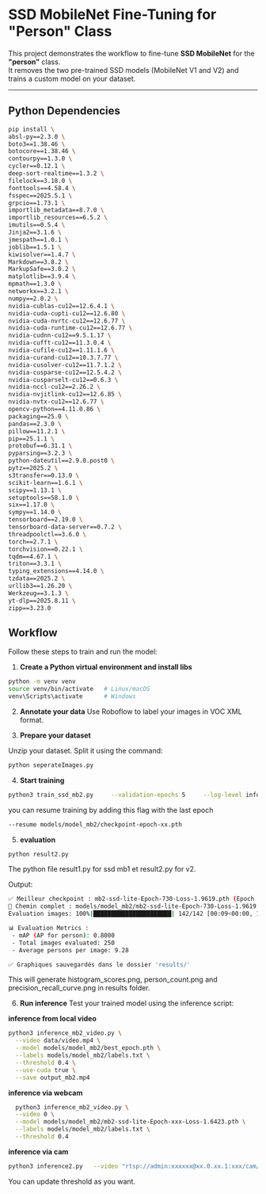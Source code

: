 # SSD MobileNet Fine-Tuning for "Person" Class

This project demonstrates the workflow to fine-tune **SSD MobileNet** for the **"person"** class.  
It removes the two pre-trained SSD models (MobileNet V1 and V2) and trains a custom model on your dataset.

---

## Python Dependencies
```bash
pip install \
absl-py==2.3.0 \
boto3==1.38.46 \
botocore==1.38.46 \
contourpy==1.3.0 \
cycler==0.12.1 \
deep-sort-realtime==1.3.2 \
filelock==3.18.0 \
fonttools==4.58.4 \
fsspec==2025.5.1 \
grpcio==1.73.1 \
importlib_metadata==8.7.0 \
importlib_resources==6.5.2 \
imutils==0.5.4 \
Jinja2==3.1.6 \
jmespath==1.0.1 \
joblib==1.5.1 \
kiwisolver==1.4.7 \
Markdown==3.8.2 \
MarkupSafe==3.0.2 \
matplotlib==3.9.4 \
mpmath==1.3.0 \
networkx==3.2.1 \
numpy==2.0.2 \
nvidia-cublas-cu12==12.6.4.1 \
nvidia-cuda-cupti-cu12==12.6.80 \
nvidia-cuda-nvrtc-cu12==12.6.77 \
nvidia-cuda-runtime-cu12==12.6.77 \
nvidia-cudnn-cu12==9.5.1.17 \
nvidia-cufft-cu12==11.3.0.4 \
nvidia-cufile-cu12==1.11.1.6 \
nvidia-curand-cu12==10.3.7.77 \
nvidia-cusolver-cu12==11.7.1.2 \
nvidia-cusparse-cu12==12.5.4.2 \
nvidia-cusparselt-cu12==0.6.3 \
nvidia-nccl-cu12==2.26.2 \
nvidia-nvjitlink-cu12==12.6.85 \
nvidia-nvtx-cu12==12.6.77 \
opencv-python==4.11.0.86 \
packaging==25.0 \
pandas==2.3.0 \
pillow==11.2.1 \
pip==25.1.1 \
protobuf==6.31.1 \
pyparsing==3.2.3 \
python-dateutil==2.9.0.post0 \
pytz==2025.2 \
s3transfer==0.13.0 \
scikit-learn==1.6.1 \
scipy==1.13.1 \
setuptools==58.1.0 \
six==1.17.0 \
sympy==1.14.0 \
tensorboard==2.19.0 \
tensorboard-data-server==0.7.2 \
threadpoolctl==3.6.0 \
torch==2.7.1 \
torchvision==0.22.1 \
tqdm==4.67.1 \
triton==3.3.1 \
typing_extensions==4.14.0 \
tzdata==2025.2 \
urllib3==1.26.20 \
Werkzeug==3.1.3 \
yt-dlp==2025.8.11 \
zipp==3.23.0
```


## Workflow

Follow these steps to train and run the model:

1. **Create a Python virtual environment and install libs**
```bash
python -m venv venv
source venv/bin/activate   # Linux/macOS
venv\Scripts\activate      # Windows
```

2. **Annotate your data**
Use Roboflow to label your images in VOC XML format.

3. **Prepare your dataset**

Unzip your dataset.
Split it using the command:
```bash
python seperateImages.py
```

4. **Start training**
```bash
python3 train_ssd_mb2.py     --validation-epochs 5     --log-level info     

```
you can resume training by adding this flag with the last epoch
```bash
--resume models/model_mb2/checkpoint-epoch-xx.pth
```
5. **evaluation**
```bash
python result2.py
```
The python file result1.py for ssd mb1 et result2.py for v2.

Output: 

```bash
✅ Meilleur checkpoint : mb2-ssd-lite-Epoch-730-Loss-1.9619.pth (Epoch 730, Loss 1.9619)
📂 Chemin complet : models/model_mb2/mb2-ssd-lite-Epoch-730-Loss-1.9619.pth
Evaluation images: 100%|██████████████████████| 142/142 [00:09<00:00, 15.37it/s]

📊 Evaluation Metrics :
 - mAP (AP for person): 0.8000
 - Total images evaluated: 250
 - Average persons per image: 9.28

✅ Graphiques sauvegardés dans le dossier 'results/'
```

This will generate histogram_scores.png, person_count.png and precision_recall_curve.png in results folder.




6. **Run inference**
Test your trained model using the inference script:

**inference from local video**
```bash
python3 inference_mb2_video.py \
  --video data/video.mp4 \
  --model models/model_mb2/best_epoch.pth \
  --labels models/model_mb2/labels.txt \
  --threshold 0.4 \
  --use-cuda true \
  --save output_mb2.mp4
 ```
  
**inference via webcam**
```bash
  python3 inference_mb2_video.py \
  --video 0 \
  --model models/model_mb2/mb2-ssd-lite-Epoch-xxx-Loss-1.6423.pth \
  --labels models/model_mb2/labels.txt \
  --threshold 0.4
```

**inference via cam**
```bash
python3 inference2.py   --video "rtsp://admin:xxxxxx@xx.0.xx.1:xxx/cam/realmonitor?channel=1&subtype=1&unicast=true&proto=Onvif"   --model models/model_mb2/mb2-ssd-lite-Epoch-best-one.pth   --labels models/model_mb2/labels.txt   --threshold 0.5
```
You can update threshold as you want.
